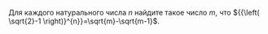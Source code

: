 Для каждого натурального числа $n$ найдите такое число $m$, что ${{\left( \sqrt{2}-1 \right)}^{n}}=\sqrt{m}-\sqrt{m-1}$.